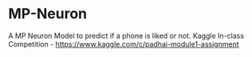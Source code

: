# MP-Neuron
A MP Neuron Model to predict if a phone is liked or not.
Kaggle In-class Competition - https://www.kaggle.com/c/padhai-module1-assignment
